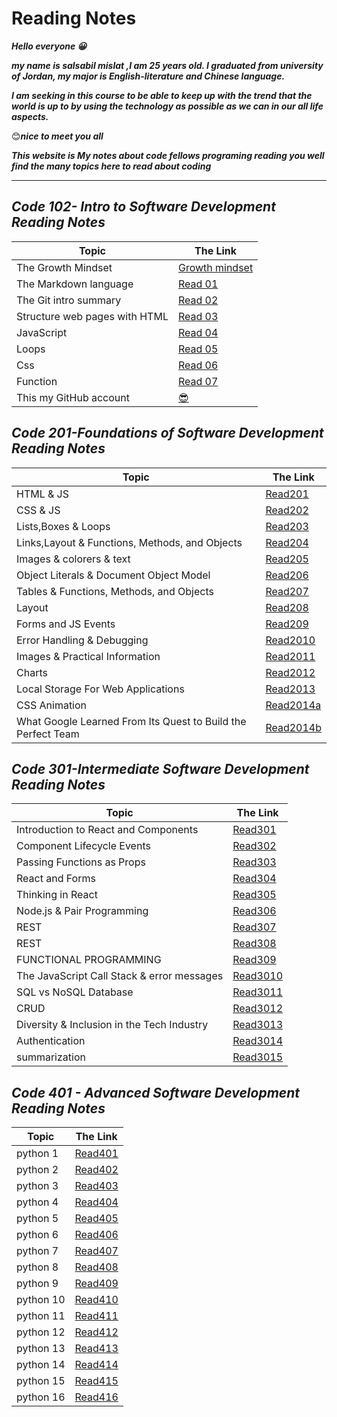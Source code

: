 # Reading Notes

 ***Hello everyone 😀***

***my name is salsabil mislat ,I am 25 years old. I graduated from university of Jordan, my major is English-literature and Chinese language.***

***I am seeking in this course to be able to keep up with the trend that the world is up to by using the technology as possible as we can in our all life aspects.***

😊***nice to meet you all***


***This website is My notes about code fellows programing reading you well find the many topics here to read about coding***
__________________

## *Code 102- Intro to Software Development Reading Notes*

| Topic      | The Link |
| ----------- | ----------- |
| The Growth Mindset      | [Growth mindset](https://salsabilmislat.github.io/reading-notes/growthmindset)       |
| The Markdown language   | [Read 01](https://salsabilmislat.github.io/reading-notes/Read01)       |
| The Git intro summary | [Read 02](https://salsabilmislat.github.io/reading-notes/Read02) |
| Structure web pages with HTML | [Read 03](https://salsabilmislat.github.io/reading-notes/Read03) |
| JavaScript | [Read 04](https://salsabilmislat.github.io/reading-notes/Read04) |
| Loops | [Read 05](https://salsabilmislat.github.io/reading-notes/Read05) |
| Css | [Read 06](https://salsabilmislat.github.io/reading-notes/Read06) |
| Function |[Read 07](https://salsabilmislat.github.io/reading-notes/Read07)  |
| This my GitHub account |[😎](https://github.com/salsabilmislat) |

## *Code 201-Foundations of Software Development Reading Notes*

| Topic      | The Link |
| ----------- | ----------- |
| HTML & JS |[Read201](https://salsabilmislat.github.io/reading-notes/Read201) |
| CSS & JS |[Read202](https://salsabilmislat.github.io/reading-notes/Read202)|
| Lists,Boxes & Loops | [Read203](https://salsabilmislat.github.io/reading-notes/Read203) |
| Links,Layout & Functions, Methods, and Objects | [Read204](https://salsabilmislat.github.io/reading-notes/Read204)|
| Images & colorers & text |[Read205](https://salsabilmislat.github.io/reading-notes/Read205)|
| Object Literals & Document Object Model| [Read206](https://salsabilmislat.github.io/reading-notes/Read206) |
| Tables & Functions, Methods, and Objects | [Read207](https://salsabilmislat.github.io/reading-notes/Read207) |
| Layout | [Read208](https://salsabilmislat.github.io/reading-notes/Read208) |
| Forms and JS Events| [Read209](https://salsabilmislat.github.io/reading-notes/Read209) |
| Error Handling & Debugging | [Read2010](https://salsabilmislat.github.io/reading-notes/Read2010) |
| Images & Practical Information | [Read2011](https://salsabilmislat.github.io/reading-notes/Read2011) |
| Charts | [Read2012](https://salsabilmislat.github.io/reading-notes/Read2012) |
| Local Storage For Web Applications|[Read2013](https://salsabilmislat.github.io/reading-notes/Read2013) |
| CSS Animation | [Read2014a](https://salsabilmislat.github.io/reading-notes/Read2014a) |
| What Google Learned From Its Quest to Build the Perfect Team |[Read2014b](https://salsabilmislat.github.io/reading-notes/Read2014b) |

## *Code 301-Intermediate Software Development Reading Notes*

| Topic      | The Link |
| ----------- | ----------- |
| Introduction to React and Components | [Read301](https://salsabilmislat.github.io/reading-notes/Read301) |
| Component Lifecycle Events | [Read302](https://salsabilmislat.github.io/reading-notes/Read302) |
| Passing Functions as Props | [Read303](https://salsabilmislat.github.io/reading-notes/Read303) |
| React and Forms | [Read304](https://salsabilmislat.github.io/reading-notes/Read304) |
| Thinking in React | [Read305](https://salsabilmislat.github.io/reading-notes/Read305) |
| Node.js & Pair Programming | [Read306](https://salsabilmislat.github.io/reading-notes/Read306)|
| REST | [Read307](https://salsabilmislat.github.io/reading-notes/Read307)|
| REST | [Read308](https://salsabilmislat.github.io/reading-notes/Read308)|
| FUNCTIONAL PROGRAMMING | [Read309](https://salsabilmislat.github.io/reading-notes/Read309)|
|The JavaScript Call Stack & error messages| [Read3010](https://salsabilmislat.github.io/reading-notes/Read3010)|
|SQL vs NoSQL Database| [Read3011](https://salsabilmislat.github.io/reading-notes/Read3011)|
|CRUD| [Read3012](https://salsabilmislat.github.io/reading-notes/Read3012)|
| Diversity & Inclusion in the Tech Industry | [Read3013](https://salsabilmislat.github.io/reading-notes/Read3013)|
|Authentication | [Read3014](https://salsabilmislat.github.io/reading-notes/Read3014)|
|summarization | [Read3015](https://salsabilmislat.github.io/reading-notes/Read3015)|

## *Code 401 - Advanced Software Development Reading Notes*

| Topic      | The Link |
| ----------- | ----------- |
|python 1 | [Read401](https://salsabilmislat.github.io/reading-notes/Read401)|
|python 2 | [Read402](https://salsabilmislat.github.io/reading-notes/Read402)|
|python 3 | [Read403](https://salsabilmislat.github.io/reading-notes/Read403)|
|python 4 | [Read404](https://salsabilmislat.github.io/reading-notes/Read404)|
|python 5 | [Read405](https://salsabilmislat.github.io/reading-notes/Read405)|
|python 6 | [Read406](https://salsabilmislat.github.io/reading-notes/Read406)|
|python 7 | [Read407](https://salsabilmislat.github.io/reading-notes/Read407)|
|python 8 | [Read408](https://salsabilmislat.github.io/reading-notes/Read408)|
|python 9 | [Read409](https://salsabilmislat.github.io/reading-notes/Read409)|
|python 10 | [Read410](https://salsabilmislat.github.io/reading-notes/Read410)|
|python 11 | [Read411](https://salsabilmislat.github.io/reading-notes/Read411)|
|python 12 | [Read412](./code401/Read412.md)|
|python 13 | [Read413](./code401/Read413.md)|
|python 14 | [Read414](./code401/Read414.md)|
|python 15 | [Read415](./code401/Read415.md)|
|python 16 | [Read416](./code401/Read416.md)|
